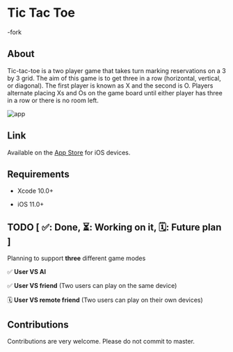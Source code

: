 # Tic Tac Toe
-fork
## About

Tic-tac-toe is a two player game that takes turn marking reservations on a 3 by 3 grid. The aim of this game is to get three in a row (horizontal, vertical, or diagonal). The first player is known as X and the second is O. Players alternate placing Xs and Os on the game board until either player has three in a row or there is no room left.

![app](https://user-images.githubusercontent.com/50599874/61570983-561e8800-aa5e-11e9-8f13-f2d86ac4369a.png)

## Link

Available on the [App Store](https://apps.apple.com/us/app/tic-tak-toe/id1457538794) for iOS devices.

## Requirements

- Xcode 10.0+

- iOS 11.0+

## TODO  [ ✅: Done, ⏳: Working on it, 🗓: Future plan ]

Planning to support **three** different game modes

✅ **User VS AI** 

✅ **User VS friend** (Two users can play on the same device)

🗓 **User VS remote friend** (Two users can play on their own devices)

## Contributions

Contributions are very welcome. Please do not commit to master.
